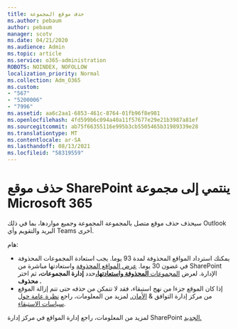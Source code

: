 ```yaml
---
title: حذف موقع المجموعة
ms.author: pebaum
author: pebaum
manager: scotv
ms.date: 04/21/2020
ms.audience: Admin
ms.topic: article
ms.service: o365-administration
ROBOTS: NOINDEX, NOFOLLOW
localization_priority: Normal
ms.collection: Adm_O365
ms.custom:
- "567"
- "5200006"
- "7996"
ms.assetid: aa6c2aa1-6853-461c-8764-01fb96f8e981
ms.openlocfilehash: 4fd599b6c094a40a11f57677e29e21b3987a81ef
ms.sourcegitcommit: ab75f66355116e995b3cb5505465b31989339e28
ms.translationtype: MT
ms.contentlocale: ar-SA
ms.lasthandoff: 08/13/2021
ms.locfileid: "58319559"
---
```

# <a name="delete-a-sharepoint-site-that-belongs-to-a-microsoft-365-group"></a>حذف موقع SharePoint ينتمي إلى مجموعة Microsoft 365

سيحذف حذف موقع متصل بالمجموعة المجموعة وجميع مواردها، بما في ذلك Outlook البريد والتقويم وأي Teams أخرى.
  
هام:

- يمكنك استرداد المواقع المحذوفة لمدة 93 يوما. يجب استعادة المجموعات المحذوفة في غضون 30 يوما. [عرض المواقع المحذوفة](https://admin.microsoft.com/sharepoint?page=recyclebin&modern=true) واستعادتها مباشرة من SharePoint الإدارة. لعرض [المجموعات **المحذوفة واستعادتها،**](https://admin.microsoft.com/Adminportal/Home?source=applauncher#/deletedgroups)حدد **إدارة المجموعات،** ثم اختر **محذوف .**
- إذا كان الموقع جزءا من نهج استبقاء، فقد لا تتمكن من حذفه حتى تتم إزالة الموقع من مركز إدارة التوافق & [الأمان.](https://protection.office.com/?rfr=AdminCenter#/retention) لمزيد من المعلومات، راجع [نظرة عامة حول سياسات الاستبقاء](https://docs.microsoft.com/microsoft-365/compliance/retention-policies).
  
لمزيد من المعلومات، راجع إدارة المواقع في مركز إدارة SharePoint [الجديد.](https://docs.microsoft.com/sharepoint/manage-sites-in-new-admin-center)
